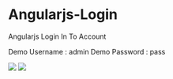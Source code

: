# Angularjs-Login
Angularjs Login In To Account

Demo Username : admin
Demo Password : pass

<img src="https://ypecwr.com/Steven/anglogin1.PNG">
<img src="https://ypecwr.com/Steven/anglogin2.PNG">
